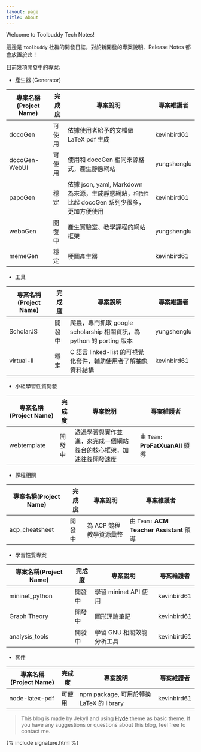 ```yaml
---
layout: page
title: About
---
```

Welcome to Toolbuddy Tech Notes!

這邊是 `toolbuddy` 社群的開發日誌，對於新開發的專案說明、Release Notes 都會放置於此！

目前幾項開發中的專案:

* 產生器 (Generator)

| 專案名稱(Project Name) | 完成度 | 專案說明 | 專案維護者 |
|------|------|------|------|
| docoGen | 可使用 | 依據使用者給予的文檔做 LaTeX pdf 生成 | kevinbird61 |
| docoGen-WebUI | 可使用 | 使用和 docoGen 相同來源格式，產生靜態網站 | yungshenglu | 
| papoGen | 穩定 | 依據 json, yaml, Markdown 為來源，生成靜態網站，`相依性`比起 docoGen 系列少很多，更加方便使用 | kevinbird61 |
| weboGen | 開發中 | 產生實驗室、教學課程的網站框架 | yungshenglu |
| memeGen | 穩定 | 梗圖產生器 | kevinbird61 |

* 工具

| 專案名稱(Project Name) | 完成度 | 專案說明 | 專案維護者 |
|------|------|------|------|
| ScholarJS | 開發中 | 爬蟲，專門抓取 google scholarship 相關資訊，為 python 的 porting 版本 | yungshenglu |
| virtual-ll | 穩定 | C 語言 linked-list 的可視覺化套件，輔助使用者了解抽象資料結構 | kevinbird61 |

* 小組學習性質開發

| 專案名稱(Project Name) | 完成度 | 專案說明 | 專案維護者 |
|------|------|------|------|
| webtemplate | 開發中 | 透過學習與實作並進，來完成一個網站後台的核心框架，加速往後開發速度 | 由 `Team:` **ProFatXuanAll** 領導 |

* 課程相關

| 專案名稱(Project Name) | 完成度 | 專案說明 | 專案維護者 |
|------|------|------|------|
| acp_cheatsheet | 開發中 | 為 ACP 競程教學資源彙整 | 由 `Team:` **ACM Teacher Assistant** 領導 |

* 學習性質專案

| 專案名稱(Project Name) | 完成度 | 專案說明 | 專案維護者 |
|------|------|------|------|
| mininet_python | 開發中 | 學習 mininet API 使用 | kevinbird61 |
| Graph Theory | 開發中 | 圖形理論筆記 | kevinbird61 |
| analysis_tools | 開發中 | 學習 GNU 相關效能分析工具 | kevinbird61 |

* 套件

| 專案名稱(Project Name) | 完成度 | 專案說明 | 專案維護者 |
|------|------|------|------|
| node-latex-pdf | 可使用 | npm package, 可用於轉換 LaTeX 的 library | kevinbird61 |

> This blog is made by Jekyll and using [Hyde](https://github.com/poole/hyde) theme as basic theme. If you have any suggestions or questions about this blog, feel free to contact me.

{% include signature.html %}
